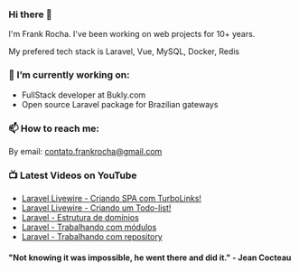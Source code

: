 ### Hi there 👋

I'm Frank Rocha. I've been working on web projects for 10+ years. 

My prefered tech stack is Laravel, Vue, MySQL, Docker, Redis

### 🔭 I’m currently working on:

- FullStack developer at Bukly.com
- Open source Laravel package for Brazilian gateways

### 📫 How to reach me: 

By email: contato.frankrocha@gmail.com

### 📺 Latest Videos on YouTube

<!-- YOUTUBE:START -->
- [Laravel Livewire - Criando SPA com TurboLinks!](https://www.youtube.com/watch?v=9vDDbfHUmVE)
- [Laravel Livewire - Criando um Todo-list!](https://www.youtube.com/watch?v=NrEDKe03vkc)
- [Laravel - Estrutura de domínios](https://www.youtube.com/watch?v=t_KByV1pwgs)
- [Laravel - Trabalhando com módulos](https://www.youtube.com/watch?v=y6XKbQor_P4)
- [Laravel - Trabalhando com repository](https://www.youtube.com/watch?v=CqsJPn6uNB8)
<!-- YOUTUBE:END -->

#### "Not knowing it was impossible, he went there and did it." - Jean Cocteau 

